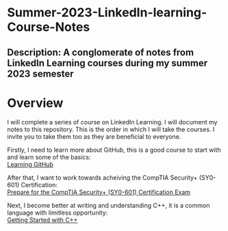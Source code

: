# Summer-2023-LinkedIn-learning-Course-Notes
## Description: A conglomerate of notes from LinkedIn Learning courses during my summer 2023 semester

# Overview
I will complete a series of course on LinkedIn Learning. I will document my notes to this repository. This is the order in which I will take the courses. I invite you to take them too as they are beneficial to everyone.

  Firstly, I need to learn more about GitHub, this is a good course to start with and learn some of the basics:  
  [Learning GitHub](https://www.linkedin.com/learning/learning-github-18719601/getting-started-with-github?autoplay=false&u=2133849)

  After that, I want to work towards acheiving the CompTIA Security+ (SY0-601) Certification:  
  [Prepare for the CompTIA Security+ (SY0-601) Certification Exam](https://www.linkedin.com/learning/paths/prepare-for-the-comptia-security-plus-sy0-601-certification-exam?u=2133849)

  Next, I become better at writing and understanding C++, it is a common language with limitless opportunity:  
  [Getting Started with C++](https://www.linkedin.com/learning/paths/getting-started-with-c-plus-plus?u=2133849)
